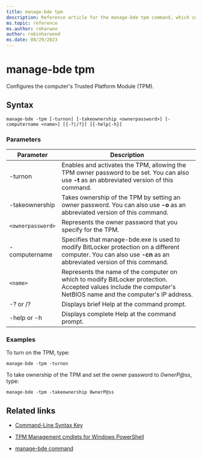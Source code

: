 ```yaml
---
title: manage-bde tpm
description: Reference article for the manage-bde tpm command, which configures the computer's Trusted Platform Module (TPM).
ms.topic: reference
ms.author: roharwoo
author: robinharwood
ms.date: 08/29/2023
---
```


# manage-bde tpm



Configures the computer's Trusted Platform Module (TPM).

## Syntax

```
manage-bde -tpm [-turnon] [-takeownership <ownerpassword>] [-computername <name>] [{-?|/?}] [{-help|-h}]
```

### Parameters

| Parameter | Description |
| --------- | ----------- |
| -turnon | Enables and activates the TPM, allowing the TPM owner password to be set. You can also use **-t** as an abbreviated version of this command. |
| -takeownership | Takes ownership of the TPM by setting an owner password. You can also use **-o** as an abbreviated version of this command. |
| `<ownerpassword>` | Represents the owner password that you specify for the TPM. |
| -computername | Specifies that manage-bde.exe is used to modify BitLocker protection on a different computer. You can also use **-cn** as an abbreviated version of this command. |
| `<name>` | Represents the name of the computer on which to modify BitLocker protection. Accepted values include the computer's NetBIOS name and the computer's IP address. |
| -? or /? | Displays brief Help at the command prompt. |
| -help or -h | Displays complete Help at the command prompt. |

### Examples

To turn on the TPM, type:

```
manage-bde -tpm -turnon
```

To take ownership of the TPM and set the owner password to *0wnerP@ss*, type:

```
manage-bde -tpm -takeownership 0wnerP@ss
```

## Related links

- [Command-Line Syntax Key](command-line-syntax-key.md)

- [TPM Management cmdlets for Windows PowerShell](/powershell/module/trustedplatformmodule/)

- [manage-bde command](manage-bde.md)
